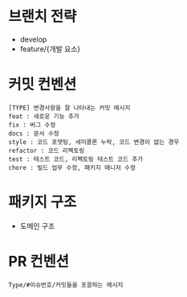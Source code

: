 # 브랜치 전략
- develop
- feature/{개발 요소}

# 커밋 컨벤션
~~~
[TYPE] 변경사항을 잘 나타내는 커밋 메시지
feat : 새로운 기능 추가
fix : 버그 수정
docs : 문서 수정
style : 코드 포맷팅, 세미콜론 누락, 코드 변경이 없는 경우
refactor : 코드 리펙토링
test : 테스트 코드, 리펙토링 테스트 코드 추가
chore : 빌드 업무 수정, 패키지 매니저 수정
~~~

# 패키지 구조
- 도메인 구조

# PR 컨벤션
~~~
Type/#이슈번호/커밋들을 포괄하는 메시지
~~~
